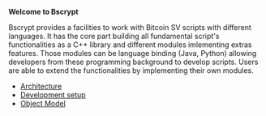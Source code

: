 **Welcome to Bscrypt**

Bscrypt provides a facilities to work with Bitcoin SV scripts with different languages. It has the core part building all fundamental script's functionalities as a C++ library and different modules imlementing extras features. Those modules can be language binding (Java, Python) allowing developers from these programming background to develop scripts. Users are able to extend the functionalities by implementing their own modules.

- [Architecture](Architecture.md)
- [Development setup](DeveloperSetup.md)
- [Object Model](ObjectModel.md)